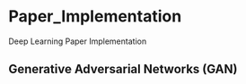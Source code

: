 # Paper_Implementation
Deep Learning Paper Implementation

## Generative Adversarial Networks (GAN)

